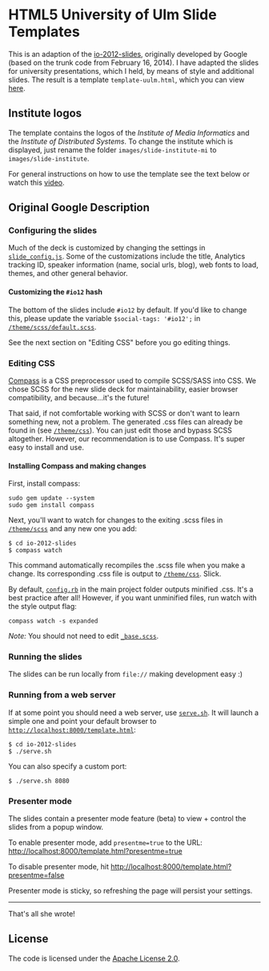 # HTML5 University of Ulm Slide Templates

This is an adaption of the
[io-2012-slides](https://code.google.com/p/io-2012-slides/), originally
developed by Google (based on the trunk code from February 16, 2014). 
I have adapted the slides for university presentations, which I held, by
means of style and additional slides.
The result is a template `template-uulm.html`, which you can view
[here](http://cmichi.github.io/uulm-slide-templates/template-uulm.html).

## Institute logos

The template contains the logos of the *Institute of Media Informatics* 
and the *Institute of Distributed Systems*. To change the institute which is
displayed, just rename the folder `images/slide-institute-mi`
to `images/slide-institute`. 

For general instructions on how to use the template see the text below
or watch this [video](https://www.youtube.com/watch?v=WRvECXyWj80).


## Original Google Description

### Configuring the slides

Much of the deck is customized by changing the settings in [`slide_config.js`](slide_config.js).
Some of the customizations include the title, Analytics tracking ID, speaker
information (name, social urls, blog), web fonts to load, themes, and other
general behavior.

#### Customizing the `#io12` hash

The bottom of the slides include `#io12` by default. If you'd like to change
this, please update the variable `$social-tags: '#io12';` in
[`/theme/scss/default.scss`](theme/scss/default.scss).

See the next section on "Editing CSS" before you go editing things.

### Editing CSS

[Compass](http://compass-style.org/install/) is a CSS preprocessor used to compile
SCSS/SASS into CSS. We chose SCSS for the new slide deck for maintainability,
easier browser compatibility, and because...it's the future!

That said, if not comfortable working with SCSS or don't want to learn something
new, not a problem. The generated .css files can already be found in
(see [`/theme/css`](theme/css)). You can just edit those and bypass SCSS altogether.
However, our recommendation is to use Compass. It's super easy to install and use.

#### Installing Compass and making changes

First, install compass:

    sudo gem update --system
    sudo gem install compass

Next, you'll want to watch for changes to the exiting .scss files in [`/theme/scss`](theme/scss)
and any new one you add:

    $ cd io-2012-slides
    $ compass watch

This command automatically recompiles the .scss file when you make a change.
Its corresponding .css file is output to [`/theme/css`](theme/css). Slick.

By default, [`config.rb`](config.rb) in the main project folder outputs minified
.css. It's a best practice after all! However, if you want unminified files,
run watch with the style output flag:

    compass watch -s expanded

*Note:* You should not need to edit [`_base.scss`](theme/scss/_base.scss).

### Running the slides

The slides can be run locally from `file://` making development easy :)

### Running from a web server

If at some point you should need a web server, use [`serve.sh`](serve.sh). It will
launch a simple one and point your default browser to [`http://localhost:8000/template.html`](http://localhost:8000/template.html):

    $ cd io-2012-slides
    $ ./serve.sh

You can also specify a custom port:

    $ ./serve.sh 8080

### Presenter mode

The slides contain a presenter mode feature (beta) to view + control the slides
from a popup window.

To enable presenter mode, add `presentme=true` to the URL: [http://localhost:8000/template.html?presentme=true](http://localhost:8000/template.html?presentme=true)

To disable presenter mode, hit [http://localhost:8000/template.html?presentme=false](http://localhost:8000/template.html?presentme=false)

Presenter mode is sticky, so refreshing the page will persist your settings.

---

That's all she wrote!


## License

The code is licensed under the [Apache License
2.0](http://www.apache.org/licenses/LICENSE-2.0).
